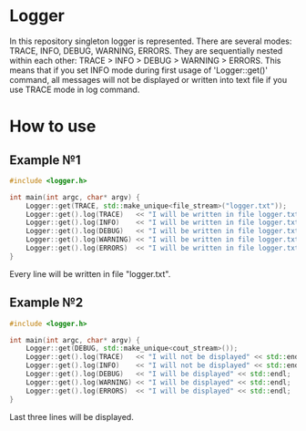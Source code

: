 # Logger
In this repository singleton logger is represented. There are several modes: TRACE, INFO, DEBUG, WARNING, ERRORS. 
They are sequentially nested within each other: TRACE > INFO > DEBUG > WARNING > ERRORS. 
This means that if you set INFO mode during first usage of 'Logger::get()' command, all messages will not be displayed or written into text file if you use TRACE mode in log command.
# How to use
## Example №1
```c++
#include <logger.h>

int main(int argc, char* argv) {
    Logger::get(TRACE, std::make_unique<file_stream>("logger.txt"));
    Logger::get().log(TRACE)   << "I will be written in file logger.txt" << std::endl;
    Logger::get().log(INFO)    << "I will be written in file logger.txt" << std::endl;
    Logger::get().log(DEBUG)   << "I will be written in file logger.txt" << std::endl;
    Logger::get().log(WARNING) << "I will be written in file logger.txt" << std::endl;
    Logger::get().log(ERRORS)  << "I will be written in file logger.txt" << std::endl;
}
```
Every line will be written in file "logger.txt".
## Example №2
```c++
#include <logger.h>

int main(int argc, char* argv) {
    Logger::get(DEBUG, std::make_unique<cout_stream>());
    Logger::get().log(TRACE)   << "I will not be displayed" << std::endl;
    Logger::get().log(INFO)    << "I will not be displayed" << std::endl;
    Logger::get().log(DEBUG)   << "I will be displayed" << std::endl;
    Logger::get().log(WARNING) << "I will be displayed" << std::endl;
    Logger::get().log(ERRORS)  << "I will be displayed" << std::endl;
}
```
Last three lines will be displayed.
